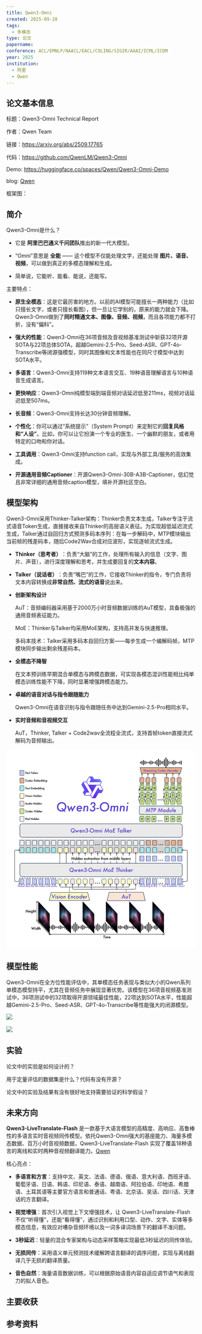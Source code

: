 ```yaml
---
title: Qwen3-Omni
created: 2025-09-28
tags:
  - 多模态
type: 论文
papername:
conference: ACL/EMNLP/NAACL/EACL/COLING/SIGIR/AAAI/ICML/ICDM
year: 2025
institution:
  - 阿里
  - Qwen
---
```


## 论文基本信息

标题：Qwen3-Omni Technical Report

作者：Qwen Team

链接：https://arxiv.org/abs/2509.17765

代码：https://github.com/QwenLM/Qwen3-Omni

Demo: https://huggingface.co/spaces/Qwen/Qwen3-Omni-Demo

blog: [Qwen](https://qwen.ai/blog?id=fdfbaf2907a36b7659a470c77fb135e381302028&from=research.research-list)

框架图：


## 简介

Qwen3-Omni是什么？

- 它是 **阿里巴巴通义千问团队**推出的新一代大模型。
    
- “Omni”意思是 **全能** —— 这个模型不仅能处理文字，还能处理 **图片、语音、视频**，可以做到真正的多模态理解和生成。
    
- 简单说，它能听、能看、能说，还能写。

主要特点：

- **原生全模态**：这是它最厉害的地方。以前的AI模型可能擅长一两种能力（比如只擅长文字，或者只擅长看图），但一旦让它学别的，原来的能力就会下降。Qwen3-Omni做到了​**​同时精通文本、图像、音频、视频​**​，而且各项能力都不打折，没有“偏科”。

- **强大的性能**：Qwen3-Omni在36项音频及音视频基准测试中斩获32项开源SOTA与22项总体SOTA，超越Gemini-2.5-Pro、Seed-ASR、GPT-4o-Transcribe等闭源强模型，同时其图像和文本性能也在同尺寸模型中达到SOTA水平。

- **多语言**：Qwen3-Omni支持119种文本语言交互、19种语音理解语言与10种语音生成语言。

- **更快响应**：Qwen3-Omni纯模型端到端音频对话延迟低至211ms，视频对话延迟低至507ms。

- **长音频**：Qwen3-Omni支持长达30分钟音频理解。

- **个性化**：你可以通过“系统提示”（System Prompt）来定制它的​**​回复风格和“人设”​**​。比如，你可以让它扮演一个专业的医生、一个幽默的朋友，或者用特定的口吻和你对话。

- **工具调用**：Qwen3-Omni支持function call，实现与外部工具/服务的高效集成。
    
- **开源通用音频Captioner**：开源Qwen3-Omni-30B-A3B-Captioner，低幻觉且非常详细的通用音频caption模型，填补开源社区空白。


## 模型架构

Qwen3-Omni采用Thinker-Talker架构：Thinker负责文本生成，Talker专注于流式语音Token生成，直接接收来自Thinker的高层语义表征。为实现超低延迟流式生成，Talker通过自回归方式预测多码本序列：在每一步解码中，MTP模块输出当前帧的残差码本，随后Code2Wav合成对应波形，实现逐帧流式生成。

- ​**​Thinker（思考者）​**​：负责“大脑”的工作，处理所有输入的信息（文字、图片、声音），进行深度理解和思考，并生成要回复的​**​文本内容​**​。
    
- ​**​Talker（说话者）​**​：负责“嘴巴”的工作，它接收Thinker的指令，专门负责将文本内容转换成​**​非常自然、流式的语音​**​说出来。

- **创新架构设计**
    
    AuT：音频编码器采用基于2000万小时音频数据训练的AuT模型，具备极强的通用音频表征能力。
    
    MoE：Thinker与Talker均采用MoE架构，支持高并发与快速推理。
    
    多码本技术：Talker采用多码本自回归方案——每步生成一个编解码帧，MTP模块同步输出剩余残差码本。
    
- **全模态不降智**
    
    在文本预训练早期混合单模态与跨模态数据，可实现各模态混训性能相比纯单模态训练性能不下降，同时显著增强跨模态能力。
    
- **卓越的语音对话与指令跟随能力**
    
    Qwen3-Omni在语音识别与指令跟随任务中达到Gemini-2.5-Pro相同水平。
    
- **实时音频和音视频交互**
    
    AuT，Thinker, Talker + Code2wav全流程全流式，支持首帧token直接流式解码为音频输出。

![](img/Qwen3-Omni-20250928143414.png)



## 模型性能

Qwen3-Omni在全方位性能评估中，其单模态任务表现与类似大小的Qwen系列单模态模型持平，尤其在音频任务中展现显著优势。该模型在36项音视频基准测试中，36项测试中的32项取得开源领域最佳性能，22项达到SOTA水平，性能超越Gemini-2.5-Pro、Seed-ASR、GPT-4o-Transcribe等性能强大的闭源模型。

![](http://qianwen-res.oss-accelerate.aliyuncs.com/Qwen3-Omni/qwen3-omni-flash-table.jpg#center)

![](http://qianwen-res.oss-accelerate.aliyuncs.com/Qwen3-Omni/qwen3-omni-30a3-table.jpg#center)


## 实验
论文中的实验是如何设计的？

用于定量评估的数据集是什么？代码有没有开源？

论文中的实验及结果有没有很好地支持需要验证的科学假设？



## 未来方向

**Qwen3-LiveTranslate-Flash** 是一款基于大语言模型的高精度、高响应、高鲁棒性的多语言实时音视频同传模型。依托Qwen3-Omni强大的基座能力、海量多模态数据、百万小时音视频数据，Qwen3-LiveTranslate-Flash 实现了覆盖18种语言的离线和实时两种音视频翻译能力。[Qwen](https://qwen.ai/blog?from=home.latest-research-list&id=4266edf7f3718f2d3fda098b3f4c48f3573215d0)

核心亮点：

- **多语言和方言**：支持中文、英文、法语、德语、俄语、意大利语、西班牙语、葡萄牙语、日语、韩语、印尼语、泰语、越南语、阿拉伯语、印地语、希腊语、土耳其语等主要官方语言和普通话、粤语、北京话、吴话、四川话、天津话的方言翻译。
    

- **视觉增强**：首次引入视觉上下文增强技术，让 Qwen3-LiveTranslate-Flash 不仅“听得懂”，还能“看得懂”，通过识别和利用口型、动作、文字、实体等多模态信息，有效应对嘈杂音频环境以及一词多译词场景下的翻译不准问题。
    

- **3秒延迟**：轻量的混合专家架构与动态采样策略实现最低3秒延迟的同传体验。
    

- **无损同传**：采用语义单元预测技术缓解跨语言翻译的调序问题，实现与离线翻译几乎无损的翻译质量。
    

- **音色自然**：海量语音数据训练，可以根据原始语音内容自适应调节语气和表现力的拟人音色。

## 主要收获


## 参考资料
